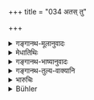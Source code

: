 +++
title = "034 अतस् तु"

+++

<details><summary>गङ्गानथ-मूलानुवादः</summary>

But for the King who deviates from it having no control over himself, his fame diminishes in the world, like the drop of clarified butter on water.—(31)
</details>

<details><summary>मेधातिथिः</summary>

**अतो** वृत्ताद् **विपरीतस्य** चलितस्य । अत्र हेतुर् **अजितात्मता** । यथाशास्त्रम् अनियतात्मा यः ॥ ७.३४ ॥
</details>

<details><summary>गङ्गानथ-भाष्यानुवादः</summary>

‘He who deviates’—swerves—from the aforesaid behaviour—and the reason for this is that he has ‘*no control over himself*’—*i.e*., who has not disciplined his mind in the manner prescribed in the scriptures.—(34)
</details>

<details><summary>गङ्गानथ-तुल्य-वाक्यानि</summary>

*Śukranīti* (1.64-68).—‘The miserable king who is not compassionate and
is mad through passions......attachment to sensuous objects......who is
not uniform in thought, word and deed......is called *Rājasa* and is
born as a low animal.’
</details>

<details><summary>भारुचिः</summary>

**अतो विपरीतस्य** राष्ट्रम् अपि संकुचति निर्गुणत्वात्, कुतो ऽन्यद् भविष्यति । सैषा दण्डप्रणयनस्तुतिः समाप्ता ॥ ७.३४ ॥

_कस्मात् पुनर् एतद् एवम् । यद्माद् एवंगुण एव-_
</details>

<details><summary>Bühler</summary>

034	But the fame of a king who acts in a contrary manner and who does not subdue himself, diminishes in extent among men like a drop of clarified butter in water.
</details>
